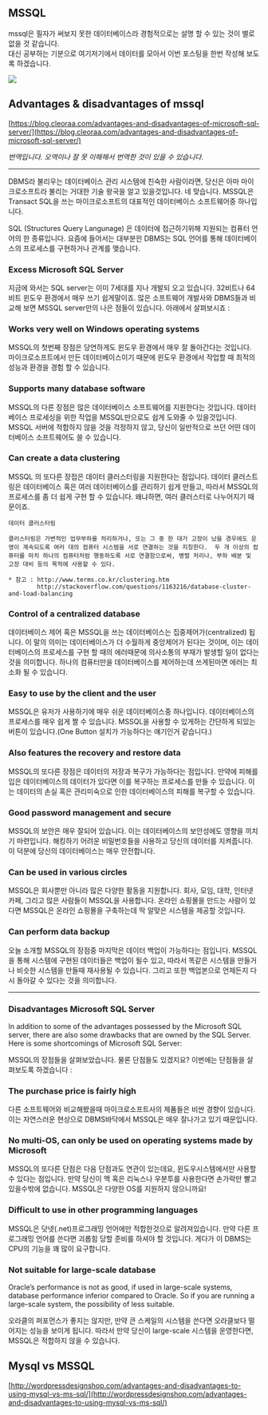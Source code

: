 ## MSSQL 
mssql은 필자가 써보지 못한 데이터베이스라 경험적으로는 설명 할 수 있는 것이 별로 없을 것 같습니다.  
대신 공부하는 기분으로 여기저기에서 데이터를 모아서 이번 포스팅을 한번 작성해 보도록 하겠습니다.

![](https://blog.cleoraa.com/wp-content/uploads/2016/03/SQL-SERVER.png)

## Advantages & disadvantages of mssql
[https://blog.cleoraa.com/advantages-and-disadvantages-of-microsoft-sql-server/](https://blog.cleoraa.com/advantages-and-disadvantages-of-microsoft-sql-server/)

*번역입니다. 오역이나 잘 못 이해해서 번역한 것이 있을 수 있습니다.*

---
DBMS라 불리우는 데이터베이스 관리 시스템에 친숙한 사람이라면, 당신은 아마 마이크로소프트라 불리는 거대한 기술 왕국을 알고 있을것입니다. 네 맞습니다. MSSQL은 Transact SQL을 쓰는 마이크로소프트의 대표적인 데이터베이스 소프트웨어중 하나입니다.

SQL (Structures Query Langunage) 은 데이터에 접근하기위해 지원되는 컴퓨터 언어의 한 종류입니다. 요즘에 들어서는 대부분읜 DBMS는 SQL 언어를 통해 데이터베이스의 프로세스를 구현하거나 관계를 맺습니다.

### Excess Microsoft SQL Server

지금에 와서는 SQL server는 이미 7세대를 지나 개발되 오고 있습니다. 32비트나 64비트 윈도우 환경에서 매우 쓰기 쉽게말이죠. 많은 소프트웨어 개발사와 DBMS들과 비교해 보면 MSSQL server만의 나은 점들이 있습니다. 아래에서 살펴보시죠 : 

### Works very well on Windows operating systems

MSSQL의 첫번째 장점은 당연하게도 윈도우 환경에서 매우 잘 돌아간다는 것입니다. 마이크로소프트에서 만든 데이터베이스이기 때문에 윈도우 환경에서 작업할 때 최적의 성능과 환경을 경험 할 수 있습니다.

### Supports many database software

MSSQL의 다른 장점은 많은 데이터베이스 소프트웨어를 지원한다는 것입니다. 데이터베이스 프로세싱을 위한 작업을 MSSQL만으로도 쉽게 도와줄 수 있을것입니다. MSSQL 서버에 적합하지 않을 것을 걱정하지 않고, 당신이 일반적으로 쓰던 어떤 데이터베이스 소프트웨어도 쓸 수 있습니다.

### Can create a data clustering


MSSQL 의 또다른 장접은 데이터 클러스터링을 지원한다는 점입니다. 데이터 클러스트링은 데이터베이스 혹은 여러 데이터베이스를 관리하기 쉽게 만들고, 따라서 MSSQL의 프로세스를 좀 더 쉽게 구현 할 수 있습니다. 왜냐하면, 여러 클러스터로 나누어지기 때문이죠.  
 
	데이터 클러스터링  
	
	클러스터링은 가변적인 업무부하를 처리하거나, 또는 그 중 한 대가 고장이 났을 경우에도 운영이 계속되도록 여러 대의 컴퓨터 시스템을 서로 연결하는 것을 지칭한다. 	두 개 이상의 컴퓨터를 마치 하나의 컴퓨터처럼 행동하도록 서로 연결함으로써, 병렬 처리나, 부하 배분 및 고장 대비 등의 목적에 사용할 수 있다.
	
	* 참고 : http://www.terms.co.kr/clustering.htm
			http://stackoverflow.com/questions/1163216/database-cluster-and-load-balancing

### Control of a centralized database

데이터베이스 제어 혹은 MSSQL을 쓰는 데이터베이스는 집중제어가(centralized) 됩니다. 이 말의 의미는 데이터베이스가 더 수월하게 중앙제어가 된다는 것이며, 이는 데이터베이스의 프로세스를 구현 할 때의 에러때문에 의사소통의 부재가 발생할 일이 없다는 것을 의미합니다. 하나의 컴퓨터만을 데이터베이스를 제어하는데 쓰게된마면 에러는 최소화 될 수 있습니다.

### Easy to use by the client and the user

MSSQL은 유저가 사용하기에 매우 쉬운 데이터베이스중 하나입니다. 데이터베이스의 프로세스를 매우 쉽게 짤 수 있습니다. MSSQL을 사용할 수 있게하는 간단하게 되있는 버튼이 있습니다.(One Button 설치가 가능하다는 얘기인거 같습니다.)

### Also features the recovery and restore data

MSSQL의 또다른 장점은 데이터의 저장과 복구가 가능하다는 점입니다. 만약에 피해를 입은 데이터베이스의 데이터가 있다면 이를 복구하는 프로세스를 만들 수 있습니다. 이는 데이터의 손실 혹은 관리미숙으로 인한 데이터베이스의 피해를 복구할 수 있습니다.

### Good password management and secure

MSSQL의 보안은 매우 잘되어 있습니다. 이는 데이터베이스의 보안성에도 영향을 끼치기 마련입니다. 해킹하기 어려운 비밀번호들을 사용하고 당신의 데이터를 지켜줍니다. 이 덕분에 당신의 데이터베이스는 매우 안전합니다.

### Can be used in various circles

 MSSQL은 회사뿐만 아니라 많은 다양한 활동을 지원합니다. 회사, 모임, 대학, 인터넷 카페, 그리고 많은 사람들이 MSSQL을 사용합니다. 온라인 쇼핑몰을 만드는 사람이 있다면 MSSQL은 온라인 쇼핑몰을 구축하는데 딱 알맞은 시스템을 제공할 것입니다.
 
### Can perform data backup

오늘 소개할 MSSQL의 장점중 마지막은 데이터 백업이 가능하다는 점입니다. MSSQL을 통해 시스템에 구현된 데이터들은 백업이 될수 있고, 따라서 똑같은 시스템을 만들거나 비슷한 시스템을 만들때 재사용될 수 있습니다. 그리고 또한 백업본으로 언제든지 다시 돌아갈 수 있다는 것을 의미합니다.

---
### Disadvantages Microsoft SQL Server 

In addition to some of the advantages possessed by the Microsoft SQL server, there are also some drawbacks that are owned by the SQL Server. Here is  some shortcomings of Microsoft SQL Server:

MSSQL의 장점들을 살펴보았습니다. 물론 단점들도 있겠지요? 이번에는 단점들을 살펴보도록 하겠습니다 : 

### The purchase price is fairly high

다른 소프트웨어와 비교해봤을때 마이크로소프트사의 제품들은 비싼 경향이 있습니다. 이는 자연스러운 현상으로 DBMS바닥에서 MSSQL은 매우 잘나가고 있기 때문입니다.

### No multi-OS, can only be used on operating systems made ​​by Microsoft


MSSQL의 또다른 단점은 다음 단점과도 연관이 있는데요, 윈도우시스템에서만 사용할 수 있다는 점입니다. 만약 당신이 맥 혹은 리눅스나 우분투를 사용한다면 손가락만 빨고 있을수밖에 없습니다. MSSQL은 다양한 OS를 지원하지 않으니까요! 

### Difficult to use in other programming languages

MSSQL은 닷넷(.net)프로그래밍 언어에만 적합한것으로 알려져있습니다. 만약 다른 프로그래밍 언어를 쓴다면 괴롭힘 당할 준비를 하셔야 할 것입니다. 게다가 이 DBMS는 CPU의 기능을 꽤 많이 요구합니다.

### Not suitable for large-scale database

Oracle’s performance is not as good, if used in large-scale systems, database performance inferior compared to Oracle. So if you are running a large-scale system, the possibility of less suitable.

오라클의 퍼포먼스가 좋지는 않지만, 만약 큰 스케일의 시스템을 쓴다면 오라클보다 떨어지는 성능을 보이게 됩니다. 따라서 만약 당신이 large-scale 시스템을 운영한다면, MSSQL은 적합하지 않을 수 있습니다.


## Mysql vs MSSQL
[http://wordpressdesignshop.com/advantages-and-disadvantages-to-using-mysql-vs-ms-sql/](http://wordpressdesignshop.com/advantages-and-disadvantages-to-using-mysql-vs-ms-sql/)


